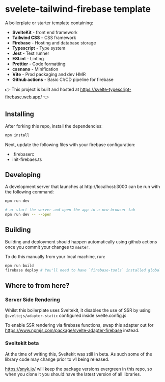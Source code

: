 # svelete-tailwind-firebase template

A boilerplate or starter template containing:

- **SvelteKit** - front end framework
- **Tailwind CSS** - CSS framework
- **Firebase** - Hosting and database storage
- **Typescript** - Type system
- **Jest** - Test runner
- **ESLint** - Linting
- **Prettier** - Code formatting
- **cssnano** - Minification
- **Vite** - Prod packaging and dev HMR
- **Github actions** - Basic CI/CD pipeline for firebase

👉 This project is built and hosted at https://svelte-typescript-firebase.web.app/ 👈


## Installing

After forking this repo, install the dependencies:

```sh
npm install
```

Next, update the following files with your firebase configuration:

- .firebaserc
- init-firebaes.ts

## Developing

A development server that launches at http://localhost:3000 can be run with the following command:

```bash
npm run dev

# or start the server and open the app in a new browser tab
npm run dev -- --open
```

## Building

Building and deployment should happen automatically using github actions once you commit your changes to `master`.

To do this manually from your local machine, run:

```bash
npm run build
firebase deploy # You'll need to have `firebase-tools` installed globally 
```

## Where to from here?

### Server Side Rendering

Whilst this boilerplate uses Sveltekit, it disables the use of SSR by using `@sveltejs/adapter-static` configured inside
svelte.config.js.

To enable SSR rendering via firebase functions, swap this adapter out for https://www.npmjs.com/package/svelte-adapter-firebase
instead. 

### Sveltekit beta

At the time of writing this, Sveltekit was still in beta. As such some of the library code may change prior to v1 being released.

https://snyk.io/ will keep the package versions evergreen in this repo, so when you clone it you should have the latest
version of all libraries. 
